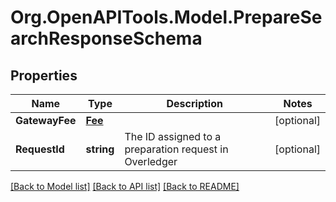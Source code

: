 
# Org.OpenAPITools.Model.PrepareSearchResponseSchema

## Properties

Name | Type | Description | Notes
------------ | ------------- | ------------- | -------------
**GatewayFee** | [**Fee**](Fee.md) |  | [optional] 
**RequestId** | **string** | The ID assigned to a preparation request in Overledger | [optional] 

[[Back to Model list]](../README.md#documentation-for-models)
[[Back to API list]](../README.md#documentation-for-api-endpoints)
[[Back to README]](../README.md)

